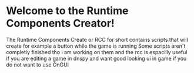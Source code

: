 # Welcome to the Runtime Components Creator!

The Runtime Components Create or RCC for short contains scripts that will create for example
a button while the game is running Some scripts aren't completly finished tho i am working
on them and the rcc is espacilly useful if you are editing a game in dnspy and want good
looking ui in game if you do not want to use OnGUI
